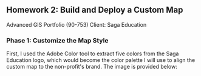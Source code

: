 ## Homework 2: Build and Deploy a Custom Map
Advanced GIS Portfolio (90-753)
Client: Saga Education

### Phase 1: Customize the Map Style

First, I used the Adobe Color tool to extract five colors from the Saga Education logo, which would become the color palette I will use to align the custom map to the non-profit's brand. The image is provided below: 


